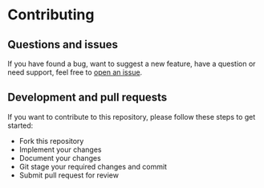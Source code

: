 # Contributing

## Questions and issues
If you have found a bug, want to suggest a new feature, have a question or need support, feel free to [open an issue](https://github.com/Dramloc/express-mongoose-template/issues/new).

## Development and pull requests

If you want to contribute to this repository, please follow these steps to get started:

- Fork this repository
- Implement your changes
- Document your changes
- Git stage your required changes and commit
- Submit pull request for review
